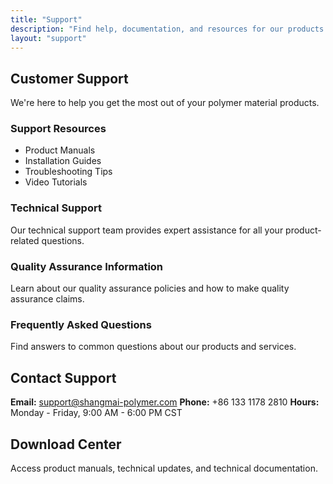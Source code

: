 ```yaml
---
title: "Support"
description: "Find help, documentation, and resources for our products and services"
layout: "support"
---
```


## Customer Support

We're here to help you get the most out of your polymer material products.

### Support Resources

- Product Manuals
- Installation Guides
- Troubleshooting Tips
- Video Tutorials

### Technical Support

Our technical support team provides expert assistance for all your product-related questions.

### Quality Assurance Information

Learn about our quality assurance policies and how to make quality assurance claims.

### Frequently Asked Questions

Find answers to common questions about our products and services.

## Contact Support

**Email:** support@shangmai-polymer.com
**Phone:** +86 133 1178 2810
**Hours:** Monday - Friday, 9:00 AM - 6:00 PM CST

## Download Center

Access product manuals, technical updates, and technical documentation.